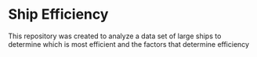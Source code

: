 # Ship Efficiency

This repository was created to analyze a data set of large ships to determine which is most efficient and the factors that determine efficiency